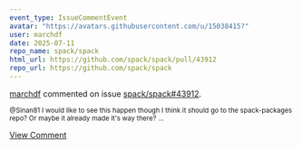 ```yaml
---
event_type: IssueCommentEvent
avatar: "https://avatars.githubusercontent.com/u/15038415?"
user: marchdf
date: 2025-07-11
repo_name: spack/spack
html_url: https://github.com/spack/spack/pull/43912
repo_url: https://github.com/spack/spack
---
```


<a href='https://github.com/marchdf' target='_blank'>marchdf</a> commented on issue <a href='https://github.com/spack/spack/pull/43912' target='_blank'>spack/spack#43912</a>.

<small>@Sinan81 I would like to see this happen though I think it should go to the spack-packages repo? Or maybe it already made it's way there? ...</small>

<a href='https://github.com/spack/spack/pull/43912' target='_blank'>View Comment</a>